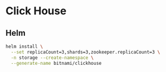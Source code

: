 Click House
===

## Helm

```bash
helm install \
  --set replicaCount=3,shards=3,zookeeper.replicaCount=3 \
  -n storage --create-namespace \
  --generate-name bitnami/clickhouse

```